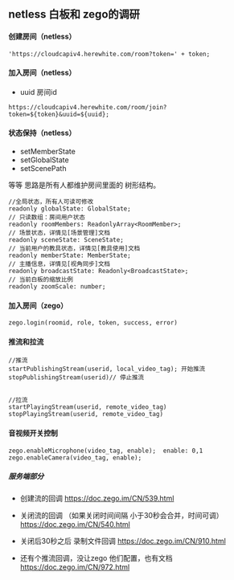 ## netless 白板和 zego的调研

#### 创建房间（netless）

```
'https://cloudcapiv4.herewhite.com/room?token=' + token;
```


#### 加入房间（netless）

- uuid 房间id

```
https://cloudcapiv4.herewhite.com/room/join?token=${token}&uuid=${uuid};
```


#### 状态保持（netless）

- setMemberState
- setGlobalState
- setScenePath

等等 思路是所有人都维护房间里面的 树形结构。 

```
//全局状态，所有人可读可修改
readonly globalState: GlobalState;
// 只读数组：房间用户状态
readonly roomMembers: ReadonlyArray<RoomMember>;
// 场景状态，详情见[场景管理]文档
readonly sceneState: SceneState;
// 当前用户的教具状态，详情见[教具使用]文档
readonly memberState: MemberState;
// 主播信息，详情见[视角同步]文档
readonly broadcastState: Readonly<BroadcastState>;
// 当前白板的缩放比例
readonly zoomScale: number;

```


#### 加入房间（zego） 

```
zego.login(roomid, role, token, success, error)

```


#### 推流和拉流


```
//推流
startPublishingStream(userid, local_video_tag); 开始推流
stopPublishingStream(userid)// 停止推流
 
 
//拉流
startPlayingStream(userid, remote_video_tag)
stopPlayingStream(userid, remote_video_tag)

```

#### 音视频开关控制

```
zego.enableMicrophone(video_tag, enable);  enable: 0,1
zego.enableCamera(video_tag, enable);
```


##### 服务端部分

- 创建流的回调  https://doc.zego.im/CN/539.html

- 关闭流的回调 （如果关闭时间间隔 小于30秒会合并，时间可调） https://doc.zego.im/CN/540.html

- 关闭后30秒之后 录制文件回调 https://doc.zego.im/CN/910.html

- 还有个推流回调，没让zego 他们配置，也有文档 https://doc.zego.im/CN/972.html


